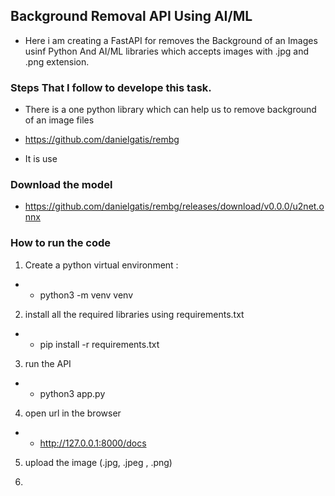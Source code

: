 ## Background Removal API Using AI/ML 

- Here i am creating a FastAPI for removes the Background of an Images usinf Python And AI/ML libraries
    which accepts images with .jpg and .png extension.

### Steps That I follow to develope this task.

- There is a one python library which can help us to remove background of an image files
- https://github.com/danielgatis/rembg

- It is use

### Download the model
- https://github.com/danielgatis/rembg/releases/download/v0.0.0/u2net.onnx


### How to run the code

1. Create a python virtual environment : 
- - python3 -m venv venv

2. install all the required libraries using requirements.txt
- - pip install -r requirements.txt

3. run the API
- - python3 app.py

4. open url in the browser
- - http://127.0.0.1:8000/docs

5. upload the image (.jpg, .jpeg , .png)

6. 


